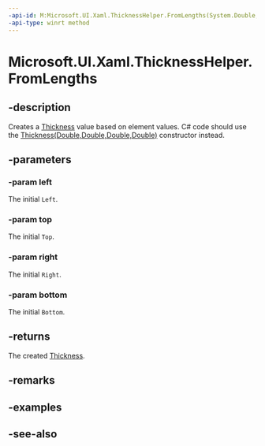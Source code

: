 ```yaml
---
-api-id: M:Microsoft.UI.Xaml.ThicknessHelper.FromLengths(System.Double,System.Double,System.Double,System.Double)
-api-type: winrt method
---
```


<!-- Method syntax
public Microsoft.UI.Xaml.Thickness FromLengths(System.Double left, System.Double top, System.Double right, System.Double bottom)
-->

# Microsoft.UI.Xaml.ThicknessHelper.FromLengths

## -description

Creates a [Thickness](thickness.md) value based on element values. C# code should use the [Thickness(Double,Double,Double,Double)](/dotnet/api/windows.ui.xaml.thickness.-ctor#windows-ui-xaml-thickness-ctor(system-double-system-double-system-double-system-double)) constructor instead.

## -parameters

### -param left

The initial `Left`.

### -param top

The initial `Top`.

### -param right

The initial `Right`.

### -param bottom

The initial `Bottom`.

## -returns

The created [Thickness](thickness.md).

## -remarks

## -examples

## -see-also
